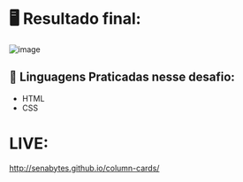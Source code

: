 # 🖥️ Resultado final:
![image](https://github.com/user-attachments/assets/8b500a00-0a01-4560-8a3a-9d90105f2918)


## 🚀 Linguagens Praticadas nesse desafio:
- HTML
- CSS

# LIVE:
http://senabytes.github.io/column-cards/
